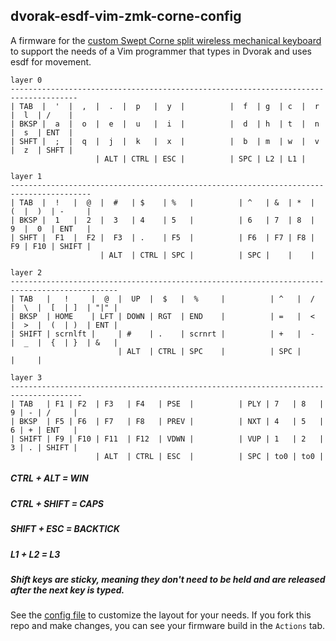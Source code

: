 ## dvorak-esdf-vim-zmk-corne-config

A firmware for the [custom Swept Corne split wireless mechanical keyboard](https://www.etsy.com/listing/1261272903/custom-swept-corne-split-wireless?click_key=eaa188006ea8aabea90a876cf822844733b14f7d%3A1261272903&click_sum=8e4aebb2&ref=shop_home_active_2) to support the needs of a Vim programmer that types in Dvorak and uses esdf for movement.

```
layer 0
-------------------------------------------------------------------------------------
| TAB  |  '  |  ,  |  .  |  p   |  y  |          |  f  | g  | c  |  r  |  l  | /    |
| BKSP |  a  |  o  |  e  |  u   |  i  |          |  d  | h  | t  |  n  |  s  | ENT  |
| SHFT |  ;  |  q  |  j  |  k   |  x  |          |  b  | m  | w  |  v  |  z  | SHFT |
                   | ALT | CTRL | ESC |          | SPC | L2 | L1 |
```
```
layer 1
----------------------------------------------------------------------------------------
| TAB  |  !   |  @  |  #   | $    | %   |          | ^   | &  | *  |  (  |  )  | -     |
| BKSP |  1   |  2  |  3   | 4    | 5   |          | 6   | 7  | 8  |  9  |  0  | ENT   |
| SHFT |  F1  |  F2 |  F3  | .    | F5  |          | F6  | F7 | F8 |  F9 | F10 | SHIFT |
                    | ALT  | CTRL | SPC |          | SPC |    |    |
```
```
layer 2
----------------------------------------------------------------------------------------------
| TAB   |   !     |  @  |  UP  |  $   |  %     |          | ^   |  /  |  \  |  [  | ]  | "|" |
| BKSP  | HOME    | LFT | DOWN | RGT  | END    |          | =   |  <  |  >  |  (  | )  | ENT |
| SHIFT | scrnlft |     | #    | .    | scrnrt |          | +   |  -  |  _  |  {  | }  | &   |
                        | ALT  | CTRL | SPC    |          | SPC |     |     |
```
```
layer 3
--------------------------------------------------------------------------------------
| TAB   | F1 | F2  | F3   | F4   | PSE  |          | PLY | 7   | 8   | 9 | - | /     |
| BKSP  | F5 | F6  | F7   | F8   | PREV |          | NXT | 4   | 5   | 6 | + | ENT   |
| SHIFT | F9 | F10 | F11  | F12  | VDWN |          | VUP | 1   | 2   | 3 | . | SHIFT |
                   | ALT  | CTRL | ESC  |          | SPC | to0 | to0 |
```

##### CTRL + ALT = WIN
##### CTRL + SHIFT = CAPS
##### SHIFT + ESC = BACKTICK
##### L1 + L2 = L3
##### Shift keys are sticky, meaning they don't need to be held and are released after the next key is typed.


See the [config file](https://github.com/geektechniquestudios/zmk-config/blob/master/config/corne.keymap) to customize the layout for your needs. If you fork this repo and make changes, you can see your firmware build in the `Actions` tab.
